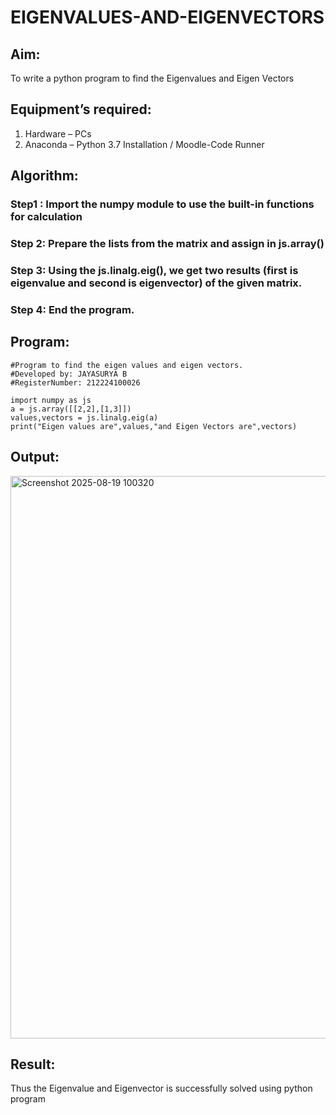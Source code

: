 # EIGENVALUES-AND-EIGENVECTORS
## Aim:
To write a python program to find the Eigenvalues and Eigen Vectors
## Equipment’s required:
1. 	Hardware – PCs
2. 	Anaconda – Python 3.7 Installation / Moodle-Code Runner
## Algorithm:
### Step1 : Import the numpy module to use the built-in functions for calculation
### Step 2: Prepare the lists from the matrix and assign in js.array()
### Step 3: Using the js.linalg.eig(),  we get two results (first is eigenvalue and second is eigenvector) of the given matrix.
### Step 4: End the program.

## Program:
```
#Program to find the eigen values and eigen vectors.
#Developed by: JAYASURYA B
#RegisterNumber: 212224100026

import numpy as js
a = js.array([[2,2],[1,3]])
values,vectors = js.linalg.eig(a)
print("Eigen values are",values,"and Eigen Vectors are",vectors)
```

## Output:

<img width="1314" height="900" alt="Screenshot 2025-08-19 100320" src="https://github.com/user-attachments/assets/f3d519dd-f1cb-43b2-8c27-aa0652cb3294" />

## Result:
Thus the Eigenvalue and Eigenvector is successfully solved using python program

